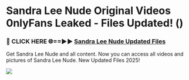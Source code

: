 # Sandra Lee Nude Original Videos 0nlyFans Leaked - Files Updated! ()

<h3>🔴 CLICK HERE 🌐==►► <a href="https://tinyurl.com/2p9ay9w9" rel="nofollow">Sandra Lee Nude Updated Files</a></h3>

Get Sandra Lee Nude and all content. Now you can access all videos and pictures of Sandra Lee Nude. New Updated Files 2025!

[![](https://i.imgur.com/KQgVmj3.gif)](https://tinyurl.com/2p9ay9w9)
